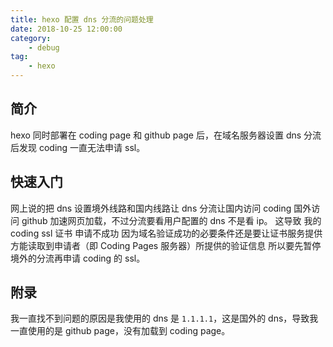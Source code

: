 ```yaml
---
title: hexo 配置 dns 分流的问题处理
date: 2018-10-25 12:00:00
category:
    - debug
tag: 
    - hexo
---
```


## 简介
hexo 同时部署在 coding page 和 github page 后，在域名服务器设置 dns 分流后发现 coding 一直无法申请 ssl。

## 快速入门
网上说的把 dns 设置境外线路和国内线路让 dns 分流让国内访问 coding 国外访问 github 加速网页加载，不过分流要看用户配置的 dns 不是看 ip。
这导致 我的 coding ssl 证书 申请不成功 因为域名验证成功的必要条件还是要让证书服务提供方能读取到申请者（即 Coding Pages 服务器）所提供的验证信息
所以要先暂停境外的分流再申请 coding 的 ssl。

## 附录
我一直找不到问题的原因是我使用的 dns 是 `1.1.1.1`，这是国外的 dns，导致我一直使用的是 github page，没有加载到 coding page。
